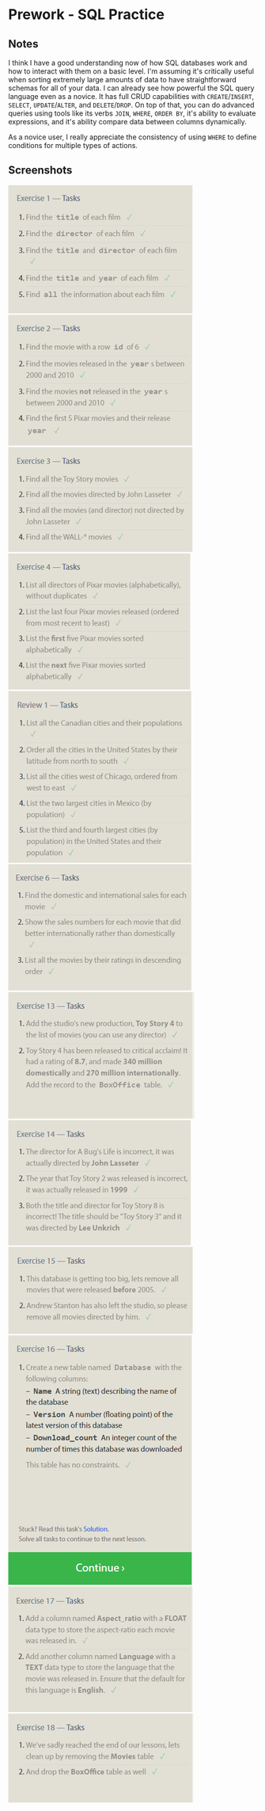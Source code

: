 # Prework - SQL Practice

## Notes

I think I have a good understanding now of how SQL databases work and how to interact with them on a basic level. I'm assuming it's critically useful when sorting extremely large amounts of data to have straightforward schemas for all of your data. I can already see how powerful the SQL query language even as a novice. It has full CRUD capabilities with `CREATE`/`INSERT`, `SELECT`, `UPDATE`/`ALTER`, and `DELETE`/`DROP`. On top of that, you can do advanced queries using tools like its verbs `JOIN`, `WHERE`, `ORDER BY`, it's ability to evaluate expressions, and it's ability compare data between columns dynamically.

As a novice user, I really appreciate the consistency of using `WHERE` to define conditions for multiple types of actions.

## Screenshots

![Lesson 1 screenshot](prework-sql-screenshots/SQLBolt%20Lesson%201.PNG)
![Lesson 2 screenshot](prework-sql-screenshots/SQLBolt%20Lesson%202.PNG)
![Lesson 3 screenshot](prework-sql-screenshots/SQLBolt%20Lesson%203.PNG)
![Lesson 4 screenshot](prework-sql-screenshots/SQLBolt%20Lesson%204.PNG)
![Lesson 5 screenshot](prework-sql-screenshots/SQLBolt%20Lesson%205.PNG)
![Lesson 6 screenshot](prework-sql-screenshots/SQLBolt%20Lesson%206.PNG)
![Lesson 13 screenshot](prework-sql-screenshots/SQLBolt%20Lesson%2013.PNG)
![Lesson 14 screenshot](prework-sql-screenshots/SQLBolt%20Lesson%2014.PNG)
![Lesson 15 screenshot](prework-sql-screenshots/SQLBolt%20Lesson%2015.PNG)
![Lesson 16 screenshot](prework-sql-screenshots/SQLBolt%20Lesson%2016.PNG)
![Lesson 17 screenshot](prework-sql-screenshots/SQLBolt%20Lesson%2017.PNG)
![Lesson 18 screenshot](prework-sql-screenshots/SQLBolt%20Lesson%2018.PNG)
